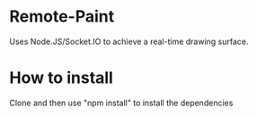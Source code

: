 Remote-Paint
============

Uses Node.JS/Socket.IO to achieve a real-time drawing surface.

How to install
==============
Clone and then use "npm install" to install the dependencies 
